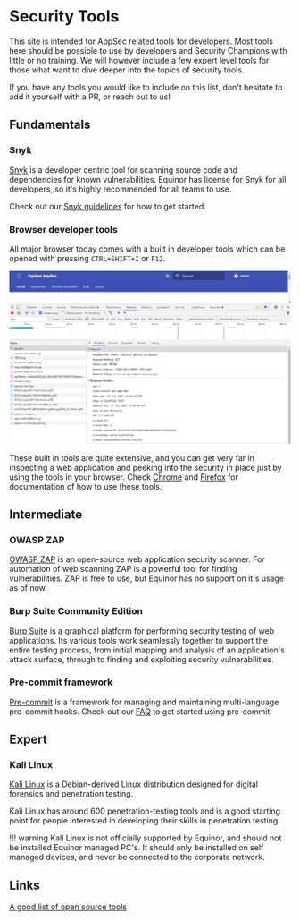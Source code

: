 # Security Tools
This site is intended for AppSec related tools for developers. Most tools here should be possible to use by developers and Security Champions with little or no training. We will however include a few expert level tools for those what want to dive deeper into the topics of security tools.

If you have any tools you would like to include on this list, don't hesitate to add it yourself with a PR, or reach out to us!

## Fundamentals
### Snyk
[Snyk](https://snyk.io/) is a developer centric tool for scanning source code and dependencies for known vulnerabilities. Equinor has license for Snyk for all developers, so it's highly recommended for all teams to use.

Check out our [Snyk guidelines](../snyk/curriculum/index.md) for how to get started.

### Browser developer tools
All major browser today comes with a built in developer tools which can be opened with pressing `CTRL+SHIFT+I` or `F12`.

![Chrome developer tools](./devtools.png)

These built in tools are quite extensive, and you can get very far in inspecting a web application and peeking into the security in place just by using the tools in your browser. Check [Chrome](https://developer.chrome.com/docs/devtools/) and [Firefox](https://firefox-dev.tools/) for documentation of how to use these tools.

## Intermediate
### OWASP ZAP
[OWASP ZAP](https://www.zaproxy.org/) is an open-source web application security scanner. For automation of web scanning ZAP is a powerful tool for finding vulnerabilities. ZAP is free to use, but Equinor has no support on it's usage as of now.

### Burp Suite Community Edition
[Burp Suite](https://portswigger.net/burp/communitydownload) is a graphical platform for performing security testing of web applications. Its various tools work seamlessly together to support the entire testing process, from initial mapping and analysis of an application's attack surface, through to finding and exploiting security vulnerabilities.

### Pre-commit framework
[Pre-commit](https://pre-commit.com/) is a framework for managing and maintaining multi-language pre-commit hooks. Check out our [FAQ](../faq/pre-commit-faq.md) to get started using pre-commit!

## Expert
### Kali Linux
[Kali Linux](https://www.kali.org/) is a Debian-derived Linux distribution designed for digital forensics and penetration testing.

Kali Linux has around 600 penetration-testing tools and is a good starting point for people interested in developing their skills in penetration testing.

!!! warning
    Kali Linux is not officially supported by Equinor, and should not be installed Equinor managed PC's. It should only be installed on self managed devices, and never be connected to the corporate network.
    
## Links

[A good list of open source tools](https://github.com/psiinon/open-source-web-scanners)
